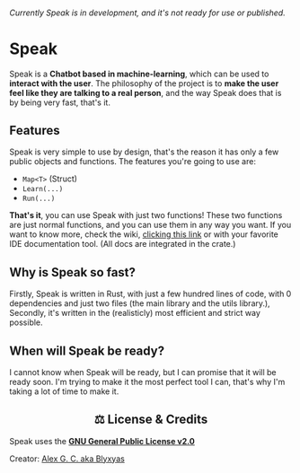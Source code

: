 ###### Currently Speak is in development, and it's not ready for use or published.

# Speak
Speak is a **Chatbot based in machine-learning**, which can be used to **interact with the user**. The philosophy of the project is to **make the user feel like they are talking to a real person**, and the way Speak does that is by being very fast, that's it.

## Features
Speak is very simple to use by design, that's the reason it has only a few public objects and functions. The features you're going to use are:

- `Map<T>` (Struct)
- `Learn(...)`
- `Run(...)`

**That's it**, you can use Speak with just two functions! These two functions are just normal functions, and you can use them in any way you want. If you want to know more, check the wiki, [clicking this link](https://github.com/blyxyas/speak/wiki) or with your favorite IDE documentation tool. (All docs are integrated in the crate.)

## Why is Speak so fast?

Firstly, Speak is written in Rust, with just a few hundred lines of code, with 0 dependencies and just two files (the main library and the utils library.), Secondly, it's written in the (realisticly) most efficient and strict way possible.

## When will Speak be ready?

I cannot know when Speak will be ready, but I can promise that it will be ready soon. I'm trying to make it the most perfect tool I can, that's why I'm taking a lot of time to make it.

<h2 align=center> ⚖️ License & Credits</h2>

Speak uses the [**GNU General Public License v2.0**](https://github.com/SpeakML/speak/blob/current/LICENSE/)

Creator: [Alex G. C. aka Blyxyas](https://github.com/blyxyas)
